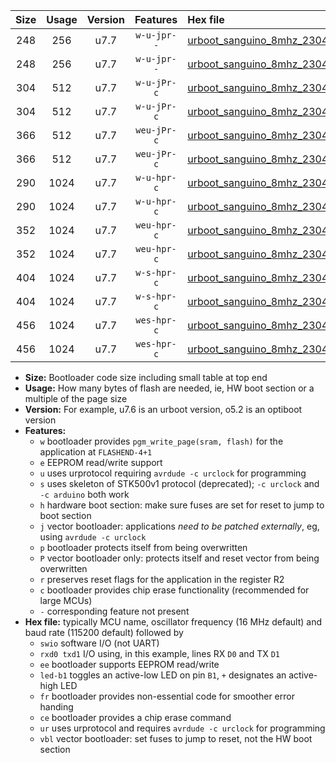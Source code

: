 |Size|Usage|Version|Features|Hex file|
|:-:|:-:|:-:|:-:|:--|
|248|256|u7.7|`w-u-jpr--`|[urboot_sanguino_8mhz_230400bps_swio_rxd0_txd1_led+b0_ur_vbl.hex](https://raw.githubusercontent.com/stefanrueger/urboot.hex/main/boards/sanguino/fcpu_8mhz/230400_bps/urboot_sanguino_8mhz_230400bps_swio_rxd0_txd1_led+b0_ur_vbl.hex)|
|248|256|u7.7|`w-u-jpr--`|[urboot_sanguino_8mhz_230400bps_swio_rxd2_txd3_led+b0_ur_vbl.hex](https://raw.githubusercontent.com/stefanrueger/urboot.hex/main/boards/sanguino/fcpu_8mhz/230400_bps/urboot_sanguino_8mhz_230400bps_swio_rxd2_txd3_led+b0_ur_vbl.hex)|
|304|512|u7.7|`w-u-jPr-c`|[urboot_sanguino_8mhz_230400bps_swio_rxd0_txd1_led+b0_fr_ce_ur_vbl.hex](https://raw.githubusercontent.com/stefanrueger/urboot.hex/main/boards/sanguino/fcpu_8mhz/230400_bps/urboot_sanguino_8mhz_230400bps_swio_rxd0_txd1_led+b0_fr_ce_ur_vbl.hex)|
|304|512|u7.7|`w-u-jPr-c`|[urboot_sanguino_8mhz_230400bps_swio_rxd2_txd3_led+b0_fr_ce_ur_vbl.hex](https://raw.githubusercontent.com/stefanrueger/urboot.hex/main/boards/sanguino/fcpu_8mhz/230400_bps/urboot_sanguino_8mhz_230400bps_swio_rxd2_txd3_led+b0_fr_ce_ur_vbl.hex)|
|366|512|u7.7|`weu-jPr-c`|[urboot_sanguino_8mhz_230400bps_swio_rxd0_txd1_ee_led+b0_fr_ce_ur_vbl.hex](https://raw.githubusercontent.com/stefanrueger/urboot.hex/main/boards/sanguino/fcpu_8mhz/230400_bps/urboot_sanguino_8mhz_230400bps_swio_rxd0_txd1_ee_led+b0_fr_ce_ur_vbl.hex)|
|366|512|u7.7|`weu-jPr-c`|[urboot_sanguino_8mhz_230400bps_swio_rxd2_txd3_ee_led+b0_fr_ce_ur_vbl.hex](https://raw.githubusercontent.com/stefanrueger/urboot.hex/main/boards/sanguino/fcpu_8mhz/230400_bps/urboot_sanguino_8mhz_230400bps_swio_rxd2_txd3_ee_led+b0_fr_ce_ur_vbl.hex)|
|290|1024|u7.7|`w-u-hpr-c`|[urboot_sanguino_8mhz_230400bps_swio_rxd0_txd1_led+b0_fr_ce_ur.hex](https://raw.githubusercontent.com/stefanrueger/urboot.hex/main/boards/sanguino/fcpu_8mhz/230400_bps/urboot_sanguino_8mhz_230400bps_swio_rxd0_txd1_led+b0_fr_ce_ur.hex)|
|290|1024|u7.7|`w-u-hpr-c`|[urboot_sanguino_8mhz_230400bps_swio_rxd2_txd3_led+b0_fr_ce_ur.hex](https://raw.githubusercontent.com/stefanrueger/urboot.hex/main/boards/sanguino/fcpu_8mhz/230400_bps/urboot_sanguino_8mhz_230400bps_swio_rxd2_txd3_led+b0_fr_ce_ur.hex)|
|352|1024|u7.7|`weu-hpr-c`|[urboot_sanguino_8mhz_230400bps_swio_rxd0_txd1_ee_led+b0_fr_ce_ur.hex](https://raw.githubusercontent.com/stefanrueger/urboot.hex/main/boards/sanguino/fcpu_8mhz/230400_bps/urboot_sanguino_8mhz_230400bps_swio_rxd0_txd1_ee_led+b0_fr_ce_ur.hex)|
|352|1024|u7.7|`weu-hpr-c`|[urboot_sanguino_8mhz_230400bps_swio_rxd2_txd3_ee_led+b0_fr_ce_ur.hex](https://raw.githubusercontent.com/stefanrueger/urboot.hex/main/boards/sanguino/fcpu_8mhz/230400_bps/urboot_sanguino_8mhz_230400bps_swio_rxd2_txd3_ee_led+b0_fr_ce_ur.hex)|
|404|1024|u7.7|`w-s-hpr-c`|[urboot_sanguino_8mhz_230400bps_swio_rxd0_txd1_led+b0_fr_ce.hex](https://raw.githubusercontent.com/stefanrueger/urboot.hex/main/boards/sanguino/fcpu_8mhz/230400_bps/urboot_sanguino_8mhz_230400bps_swio_rxd0_txd1_led+b0_fr_ce.hex)|
|404|1024|u7.7|`w-s-hpr-c`|[urboot_sanguino_8mhz_230400bps_swio_rxd2_txd3_led+b0_fr_ce.hex](https://raw.githubusercontent.com/stefanrueger/urboot.hex/main/boards/sanguino/fcpu_8mhz/230400_bps/urboot_sanguino_8mhz_230400bps_swio_rxd2_txd3_led+b0_fr_ce.hex)|
|456|1024|u7.7|`wes-hpr-c`|[urboot_sanguino_8mhz_230400bps_swio_rxd0_txd1_ee_led+b0_fr_ce.hex](https://raw.githubusercontent.com/stefanrueger/urboot.hex/main/boards/sanguino/fcpu_8mhz/230400_bps/urboot_sanguino_8mhz_230400bps_swio_rxd0_txd1_ee_led+b0_fr_ce.hex)|
|456|1024|u7.7|`wes-hpr-c`|[urboot_sanguino_8mhz_230400bps_swio_rxd2_txd3_ee_led+b0_fr_ce.hex](https://raw.githubusercontent.com/stefanrueger/urboot.hex/main/boards/sanguino/fcpu_8mhz/230400_bps/urboot_sanguino_8mhz_230400bps_swio_rxd2_txd3_ee_led+b0_fr_ce.hex)|

- **Size:** Bootloader code size including small table at top end
- **Usage:** How many bytes of flash are needed, ie, HW boot section or a multiple of the page size
- **Version:** For example, u7.6 is an urboot version, o5.2 is an optiboot version
- **Features:**
  + `w` bootloader provides `pgm_write_page(sram, flash)` for the application at `FLASHEND-4+1`
  + `e` EEPROM read/write support
  + `u` uses urprotocol requiring `avrdude -c urclock` for programming
  + `s` uses skeleton of STK500v1 protocol (deprecated); `-c urclock` and `-c arduino` both work
  + `h` hardware boot section: make sure fuses are set for reset to jump to boot section
  + `j` vector bootloader: applications *need to be patched externally*, eg, using `avrdude -c urclock`
  + `p` bootloader protects itself from being overwritten
  + `P` vector bootloader only: protects itself and reset vector from being overwritten
  + `r` preserves reset flags for the application in the register R2
  + `c` bootloader provides chip erase functionality (recommended for large MCUs)
  + `-` corresponding feature not present
- **Hex file:** typically MCU name, oscillator frequency (16 MHz default) and baud rate (115200 default) followed by
  + `swio` software I/O (not UART)
  + `rxd0 txd1` I/O using, in this example, lines RX `D0` and TX `D1`
  + `ee` bootloader supports EEPROM read/write
  + `led-b1` toggles an active-low LED on pin `B1`, `+` designates an active-high LED
  + `fr` bootloader provides non-essential code for smoother error handing
  + `ce` bootloader provides a chip erase command
  + `ur` uses urprotocol and requires `avrdude -c urclock` for programming
  + `vbl` vector bootloader: set fuses to jump to reset, not the HW boot section
